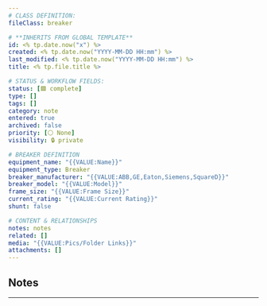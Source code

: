 ```yaml
---
# CLASS DEFINITION:
fileClass: breaker

# **INHERITS FROM GLOBAL TEMPLATE**
id: <% tp.date.now("x") %>
created: <% tp.date.now("YYYY-MM-DD HH:mm") %>
last_modified: <% tp.date.now("YYYY-MM-DD HH:mm") %>
title: <% tp.file.title %>

# STATUS & WORKFLOW FIELDS:
status: [🟩 complete]
type: []
tags: []
category: note
entered: true
archived: false
priority: [⚪ None]
visibility: 🔒 private

# BREAKER DEFINITION
equipment_name: "{{VALUE:Name}}"
equipment_type: Breaker
breaker_manufacturer: "{{VALUE:ABB,GE,Eaton,Siemens,SquareD}}"
breaker_model: "{{VALUE:Model}}"
frame_size: "{{VALUE:Frame Size}}"
current_rating: "{{VALUE:Current Rating}}"
shunt: false

# CONTENT & RELATIONSHIPS
notes: notes
related: []
media: "{{VALUE:Pics/Folder Links}}"
attachments: []
---
```


## Notes
---

